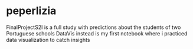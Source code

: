 # peperlizia
FinalProjectS2I is a full study with predictions about  the students of two Portuguese schools
DataVis instead is my first notebook where i practiced data visualization to catch insights
